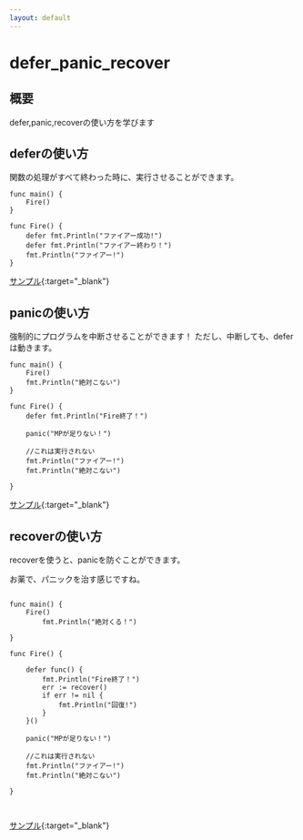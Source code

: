 ```yaml
---
layout: default
---
```


# defer_panic_recover

## 概要

defer,panic,recoverの使い方を学びます

## deferの使い方


関数の処理がすべて終わった時に、実行させることができます。


```
func main() {
    Fire()
}

func Fire() {
    defer fmt.Println("ファイアー成功!")
    defer fmt.Println("ファイアー終わり！")
    fmt.Println("ファイアー!")
}
```
[サンプル](https://play.golang.org/p/l9E20Sd8Wo){:target="_blank"}


## panicの使い方

強制的にプログラムを中断させることができます！
ただし、中断しても、deferは動きます。

```
func main() {
    Fire()
    fmt.Println("絶対こない")
}

func Fire() {
    defer fmt.Println("Fire終了！")

    panic("MPが足りない！")

    //これは実行されない
    fmt.Println("ファイアー!")
    fmt.Println("絶対こない")

}
```
[サンプル](https://play.golang.org/p/kBOCk8i_Ss){:target="_blank"}

## recoverの使い方

recoverを使うと、panicを防ぐことができます。

お薬で、パニックを治す感じですね。


```

func main() {
    Fire()
        fmt.Println("絶対くる！")

}

func Fire() {

    defer func() {
        fmt.Println("Fire終了！")
        err := recover()
        if err != nil {
            fmt.Println("回復!")
        }
    }()

    panic("MPが足りない！")

    //これは実行されない
    fmt.Println("ファイアー!")
    fmt.Println("絶対こない")

}



```

[サンプル](https://play.golang.org/p/cBvvC8vQ4O){:target="_blank"}
